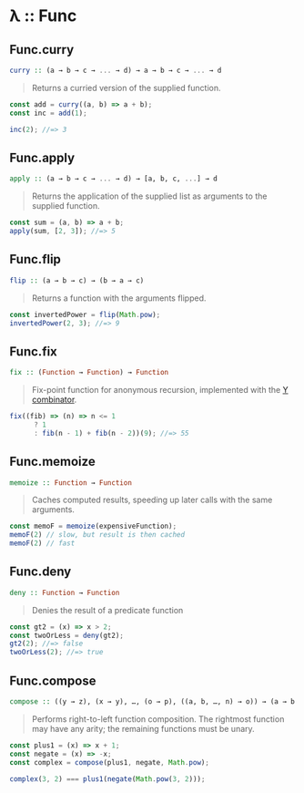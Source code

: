 # λ :: Func

## Func.curry

```haskell
curry :: (a → b → c → ... → d) → a → b → c → ... → d
```

> Returns a curried version of the supplied function.

```javascript
const add = curry((a, b) => a + b);
const inc = add(1);

inc(2); //=> 3
```

## Func.apply

```haskell
apply :: (a → b → c → ... → d) → [a, b, c, ...] → d
```

> Returns the application of the supplied list as arguments to the supplied function.

```javascript
const sum = (a, b) => a + b;
apply(sum, [2, 3]); //=> 5
```

## Func.flip

```haskell
flip :: (a → b → c) → (b → a → c)
```

> Returns a function with the arguments flipped.

```javascript
const invertedPower = flip(Math.pow);
invertedPower(2, 3); //=> 9
```

## Func.fix

```haskell
fix :: (Function → Function) → Function
```

> Fix-point function for anonymous recursion, implemented with the [Y combinator](https://en.wikipedia.org/wiki/Fixed-point_combinator#Y_combinator).

```javascript
fix((fib) => (n) => n <= 1
      ? 1
      : fib(n - 1) + fib(n - 2))(9); //=> 55
```

## Func.memoize

```haskell
memoize :: Function → Function
```

> Caches computed results, speeding up later calls with the same arguments.

```javascript
const memoF = memoize(expensiveFunction);
memoF(2) // slow, but result is then cached
memoF(2) // fast
```

## Func.deny

```haskell
deny :: Function → Function
```

> Denies the result of a predicate function

```javascript
const gt2 = (x) => x > 2;
const twoOrLess = deny(gt2);
gt2(2); //=> false
twoOrLess(2); //=> true
```

## Func.compose

```haskell
compose :: ((y → z), (x → y), …, (o → p), ((a, b, …, n) → o)) → (a → b → … → n → z)
```

> Performs right-to-left function composition. The rightmost function may have any arity; the remaining functions must be unary.

```javascript
const plus1 = (x) => x + 1;
const negate = (x) => -x;
const complex = compose(plus1, negate, Math.pow);

complex(3, 2) === plus1(negate(Math.pow(3, 2)));
```
